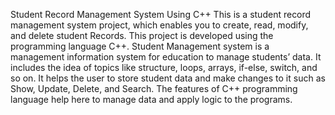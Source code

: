 Student Record Management System Using C++
This is a student record management system project, which enables you to create, read, modify, and delete student Records. This project is developed using the programming language C++.
Student Management system is a management information system for education to manage students’ data. It includes the idea of topics like structure, loops, arrays, if-else, switch, and so on. It helps the user to store student data and make changes to it such as Show, Update, Delete, and Search. The features of C++ programming language help here to manage data and apply logic to the programs.

